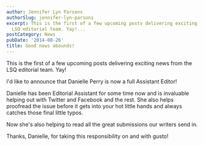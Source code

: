 ```yaml
---
author: Jennifer Lyn Parsons
authorSlug: jennifer-lyn-parsons
excerpt: This is the first of a few upcoming posts delivering exciting news from the
  LSQ editorial team. Yay!...
postCategory: News
pubDate: '2014-08-26'
title: Good news abounds!
---
```

This is the first of a few upcoming posts delivering exciting news from the LSQ editorial team. Yay!

I'd like to announce that Danielle Perry is now a full Assistant Editor!

Danielle has been Editorial Assistant for some time now and is invaluable helping out with Twitter and Facebook and the rest. She also helps proofread the issue before it gets into your hot little hands and always catches those final little typos.

Now she's also helping to read all the great submissions our writers send in.

Thanks, Danielle, for taking this responsibility on and with gusto!